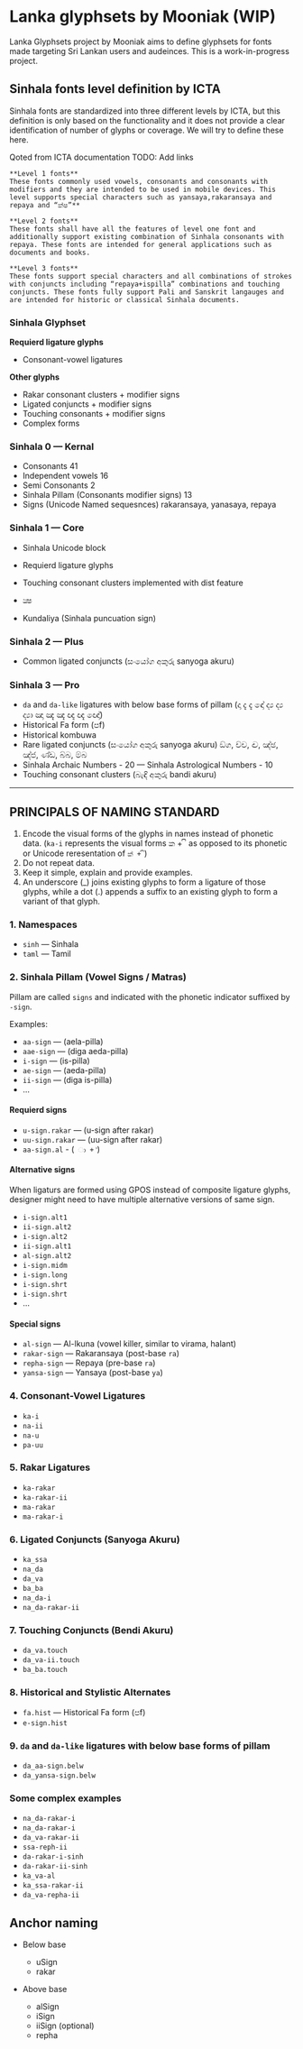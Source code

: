 # Lanka glyphsets by Mooniak (WIP)

Lanka Glyphsets project by Mooniak aims to define glyphsets for fonts made targeting Sri Lankan users and audeinces. This is a work-in-progress project.

## Sinhala fonts level definition by ICTA
Sinhala fonts are standardized into three different levels by ICTA, but this definition is only based on the functionality and it does not provide a clear identification of number of glyphs or coverage. We will try to define these here.			

Qoted from ICTA documentation 
TODO: Add links

```
**Level 1 fonts**
These fonts commonly used vowels, consonants and consonants with modifiers and they are intended to be used in mobile devices. This level supports special characters such as yansaya,rakaransaya and repaya and “ක්ෂ”**

**Level 2 fonts** 
These fonts shall have all the features of level one font and additionally support existing combination of Sinhala consonants with repaya. These fonts are intended for general applications such as documents and books.  

**Level 3 fonts**
These fonts support special characters and all combinations of strokes with conjuncts including “repaya+ispilla” combinations and touching conjuncts. These fonts fully support Pali and Sanskrit langauges and are intended for historic or classical Sinhala documents.
```

### Sinhala Glyphset

**Requierd ligature glyphs** 
  - Consonant-vowel ligatures

**Other glyphs** 
  - Rakar consonant clusters + modifier signs  
  - Ligated conjuncts + modifier signs
  - Touching consonants + modifier signs
  - Complex forms

### Sinhala 0 — Kernal
  - Consonants 41
  - Independent vowels 16
  - Semi Consonants  2
  - Sinhala Pillam (Consonants modifier signs) 13					
  - Signs (Unicode Named sequesnces) rakaransaya, yanasaya, repaya

### Sinhala 1 — Core
- Sinhala Unicode block 
- Requierd ligature glyphs
- Touching consonant clusters implemented with dist feature
- ක්‍ෂ 

- Kundaliya (Sinhala puncuation sign)

### Sinhala 2 — Plus
  - Common ligated conjuncts (සංයෝග අකුරු sanyoga akuru)

### Sinhala 3 — Pro
  - `da` and `da-like` ligatures with below base forms of pillam (දා දැ දැ ඳෝ ද්‍ය ද්‍ය ද්‍යා ඤා ඤැ ඤැ ඥැ ඥැ ඥෝ) 
  - Historical Fa form (පf)
  - Historical kombuwa
  - Rare ligated conjuncts (සංයෝග අකුරු sanyoga akuru) ඞ්‍ග, ච්‍ච, ඤ්‍ච, ඤ්‍ඡ, ඤ්‍ජ, ණ්‍ඩ, බ්‍බ, ම්‍බ
  - Sinhala Archaic Numbers   - 20
  — Sinhala Astrological Numbers - 10
  - Touching consonant clusters (බැඳි අකුරු bandi akuru)

***


## PRINCIPALS OF NAMING STANDARD

1. Encode the visual forms of the glyphs in names instead of phonetic data.
   (`ka-i` represents the visual forms ක + ි as opposed to its phonetic or Unicode reresentation of `ක් + ි`)
2. Do not repeat data.
3. Keep it simple, explain and provide examples.
4. An underscore (_) joins existing glyphs to form a ligature of those glyphs, while a dot (.) appends a suffix to an existing glyph to form a variant of that glyph.

### 1. Namespaces
- `sinh` — Sinhala
- `taml` — Tamil

### 2. Sinhala Pillam (Vowel Signs / Matras)
Pillam are called `signs` and indicated with the phonetic indicator suffixed by `-sign`.

Examples:
- `aa-sign` — (aela-pilla)
- `aae-sign` — (diga aeda-pilla)
- `i-sign` — (is-pilla)
- `ae-sign` — (aeda-pilla)
- `ii-sign` — (diga is-pilla)
- ...

#### Requierd signs
- `u-sign.rakar` — (u-sign after rakar)
- `uu-sign.rakar` — (uu-sign after rakar)
- `aa-sign.al` -  (` ා + ්`)

#### Alternative signs
When ligaturs are formed using GPOS instead of composite ligature glyphs, designer might need to have multiple alternative versions of same sign.

- `i-sign.alt1`
- `ii-sign.alt2`
- `i-sign.alt2`
- `ii-sign.alt1`
- `al-sign.alt2`
- `i-sign.midm`
- `i-sign.long`
- `i-sign.shrt`
- `i-sign.shrt`
- ...

#### Special signs
- `al-sign` — Al-lkuna (vowel killer, similar to virama, halant)
- `rakar-sign` — Rakaransaya (post-base `ra`)
- `repha-sign` — Repaya (pre-base `ra`)
- `yansa-sign` — Yansaya (post-base `ya`)

### 4. Consonant-Vowel Ligatures
- `ka-i`
- `na-ii`
- `na-u`
- `pa-uu`

### 5. Rakar Ligatures
- `ka-rakar`
- `ka-rakar-ii`
- `ma-rakar`
- `ma-rakar-i`

### 6. Ligated Conjuncts (Sanyoga Akuru)
- `ka_ssa`
- `na_da`
- `da_va`
- `ba_ba`
- `na_da-i`
- `na_da-rakar-ii`

### 7. Touching Conjuncts (Bendi Akuru)
- `da_va.touch`
- `da_va-ii.touch`
- `ba_ba.touch`

### 8. Historical and Stylistic Alternates
- `fa.hist` — Historical Fa form (පf)
- `e-sign.hist`

### 9. `da` and `da-like` ligatures with below base forms of pillam 
- `da_aa-sign.belw`
- `da_yansa-sign.belw`


### Some complex examples
- `na_da-rakar-i`
- `na_da-rakar-i`
- `da_va-rakar-ii`
- `ssa-reph-ii` 
- `da-rakar-i-sinh`
- `da-rakar-ii-sinh`
- `ka_va-al`
- `ka_ssa-rakar-ii`
- `da_va-repha-ii`


## Anchor naming

- Below base
    - uSign
    - rakar

- Above base 
    - alSign
    - iSign
    - iiSign (optional)
    - repha
